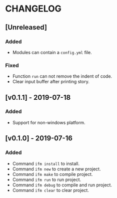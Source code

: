 # CHANGELOG

## [Unreleased]

### Added

- Modules can contain a `config.yml` file.

### Fixed

- Function `run` can not remove the indent of code.
- Clear input buffer after printing story.

## [v0.1.1] - 2019-07-18

### Added

- Support for non-windows platform. 

## [v0.1.0] - 2019-07-16

### Added

- Command `ifm install` to install.
- Command `ifm new` to create a new project.
- Command `ifm make` to compile project.
- Command `ifm run` to run project.
- Command `ifm debug` to compile and run project.
- Command `ifm clear` to clear project.